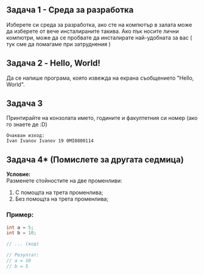 ## Задача 1 - Среда за разработка

Изберете си среда за разработка, ако сте на компютър в залата може да изберете от вече инсталираните такива. Ако пък носите лични 
компютри, може да се пробвате да инсталирате най-удобната за вас ( тук сме да помагаме при затруднения )

## Задача 2 - Hello, World!  

Да се напише програма, която извежда на екрана съобщението "Hello, World".

## Задача 3 

Принтирайте на конзолата името, годините и факултетния си номер (ако го знаете де :D)
```
Очакван изход:
Ivan Ivanov Ivanov 19 0MI0800114
```
## Задача 4* (Помислете за другата седмица)  

**Условие:**  
Разменете стойностите на две променливи:

1) С помощта на трета променлива;
2) Без помощта на трета променлива;

### Пример:
```c
int a = 5;
int b = 10;

// ... (код)

// Резултат:
// a = 10
// b = 5


